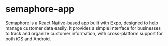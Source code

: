 # semaphore-app
Semaphore is a React Native-based app built with Expo, designed to help manage customer data easily. It provides a simple interface for businesses to track and organize customer information, with cross-platform support for both iOS and Android.
